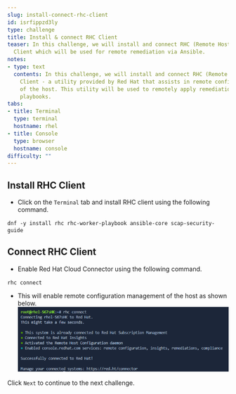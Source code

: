 ```yaml
---
slug: install-connect-rhc-client
id: isrfippzd3ly
type: challenge
title: Install & connect RHC Client
teaser: In this challenge, we will install and connect RHC (Remote Host Configuration)
  Client which will be used for remote remediation via Ansible.
notes:
- type: text
  contents: In this challenge, we will install and connect RHC (Remote Host Configuration)
    Client - a utility provided by Red Hat that assists in remote configuration management
    of the host. This utility will be used to remotely apply remediations using Ansible
    playbooks.
tabs:
- title: Terminal
  type: terminal
  hostname: rhel
- title: Console
  type: browser
  hostname: console
difficulty: ""
---
```

## Install RHC Client
-  Click on the `Terminal` tab and install RHC client using the following command.
```
dnf -y install rhc rhc-worker-playbook ansible-core scap-security-guide
```
## Connect RHC Client
-  Enable Red Hat Cloud Connector using the following command.
```
rhc connect
```
- This will enable remote configuration management of the host as shown below.
![rhc-client-connect.png](..\assets\rhc-client-connect.png)

Click `Next` to continue to the next challenge.